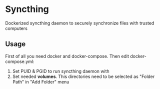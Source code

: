 # Syncthing
Dockerized syncthing daemon to securely synchronize files with trusted computers

## Usage
First of all you need docker and docker-compose. 
Then edit docker-compose.yml:
1. Set PUID & PGID to run syncthing daemon with
2. Set needed **volumes**. This directories need to be selected as "Folder Path" in "Add Folder" menu

